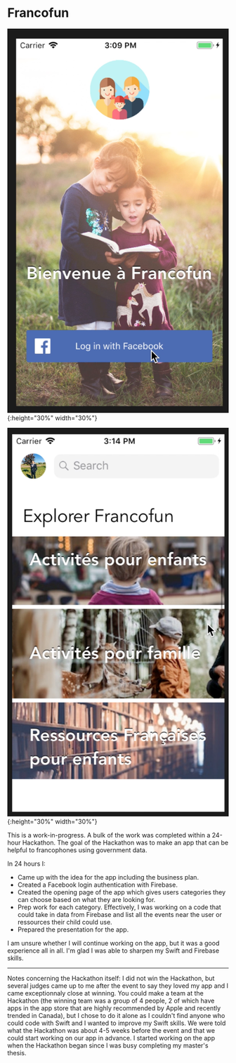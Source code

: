 # Francofun

![Login](https://github.com/JayThibs/Francofun/blob/master/Images/Login-screen.png){:height="30%" width="30%"}

![Home](https://github.com/JayThibs/Francofun/blob/master/Images/Home-screen.png){:height="30%" width="30%"}

This is a work-in-progress. A bulk of the work was completed within a 24-hour Hackathon. The goal of the Hackathon was to make an app that can be helpful to francophones using government data.

In 24 hours I:

- Came up with the idea for the app including the business plan.
- Created a Facebook login authentication with Firebase.
- Created the opening page of the app which gives users categories they can choose based on what they are looking for.
- Prep work for each category. Effectively, I was working on a code that could take in data from Firebase and list all the events near the user or ressources their child could use.
- Prepared the presentation for the app.

I am unsure whether I will continue working on the app, but it was a good experience all in all. I'm glad I was able to sharpen my Swift and Firebase skills.

---

Notes concerning the Hackathon itself: I did not win the Hackathon, but several judges came up to me after the event to say they loved my app and I came exceptionnaly close at winning. You could make a team at the Hackathon (the winning team was a group of 4 people, 2 of which have apps in the app store that are highly recommended by Apple and recently trended in Canada), but I chose to do it alone as I couldn't find anyone who could code with Swift and I wanted to improve my Swift skills. We were told what the Hackathon was about 4-5 weeks before the event and that we could start working on our app in advance. I started working on the app when the Hackathon began since I was busy completing my master's thesis.
